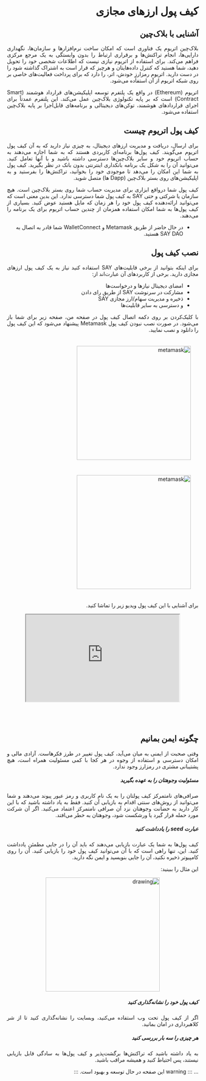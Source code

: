 <div style="direction: rtl; text-align: justify;">

# کیف پول‌ ارزهای مجازی

## آشنایی با بلاک‌چین

بلاک‌چین اتریوم یک فناوری است که امکان ساخت نرم‌افزار‌ها و سازمان‌ها، نگهداری دارایی‌ها، انجام تراکنش‌ها و برقراری ارتباط را بدون وابستگی به یک مرجع مرکزی فراهم می‌کند. برای استفاده از اتریوم نیازی نیست که اطلاعات شخصی خود را تحویل دهید، شما هستید که کنترل داده‌هایتان و هرچیز که قرار است به اشتراک گذاشته شود را در دست دارید. اتریوم رمزارزِ خودش، اتر، را دارد که برای پرداخت فعالیت‌های خاصی بر روی شبکه اتریوم از آن استفاده می‌شود.

اتریوم (Ethereum) در واقع یک پلتفرم توسعه اپلیکیشن‌های قرارداد هوشمند (Smart Contract) است که بر پایه تکنولوژی بلاک‌چین عمل می‌کند. این پلتفرم عمدتاً برای اجرای قراردادهای هوشمند، توکن‌های دیجیتالی و برنامه‌های قابل‌اجرا بر پایه بلاک‌چین استفاده می‌شود.

## کیف پول اتریوم چیست

برای ارسال، دریافت و مدیریت ارزهای دیجیتال، به چیزی نیاز دارید که به آن کیف پول اتریوم می‌گویند. کیف پول‌‌ها برنامه‌ای کاربردی هستند که به شما اجازه می‌دهند به حساب اتریوم خود و سایر بلاک‌چین‌ها دسترسی داشته باشید و با آنها تعامل کنید. می‌توانید آن را به شکل یک برنامه بانکداری اینترنتی بدون بانک در نظر بگیرید. کیف پول به شما این امکان را می‌دهد تا موجودی خود را بخوانید، تراکنش‌ها را بفرستید و به اپلیکیشن‌های روی بستر بلاک‌چین (Dapp ها) متصل شوید.

کیف پول شما درواقع ابزاری برای مدیریت حساب شما روی بستر بلاک‌چین است. هیچ سازمان یا شرکتی و حتی SAY به کیف پول شما دسترسی ندارد. این بدین معنی است که می‌توانید ارائه‌دهنده کیف پول خود را هر زمان که مایل هستید عوض کنید. بسیاری از کیف پول‌ها به شما امکان استفاده همزمان از چندین حساب اتریوم برای یک برنامه را می‌دهند.

- در حال حاضر از طریق Metamask و WalletConnect شما قادر به اتصال به SAY DAO هستید.

## نصب کیف پول

برای اینکه بتوانید از برخی قابلیت‌های SAY استفاده کنید نیاز به یک کیف پول ارزهای مجازی دارید. برخی از کاربردهای آن عبارت‌اند از:

- امضای دیجیتال نیازها و درخواست‌ها
- مشارکت در سرنوشت SAY از طریق رای دادن
- ذخیره و مدیریت سهام/ارز مجازی SAY
- و دسترسی به سایر قابلیت‌ها

با کلیک‌کردن بر روی دکمه اتصال کیف پول در صفحه من، صفحه زیر برای شما باز می‌شود.
در صورت نصب نبودن کیف پول Metamask پیشنهاد می‌شود که این کیف پول را دانلود و نصب نمایید.

<div>
<img style="margin: 20px" src="/images/metamask.png?raw=true" alt="metamask" width="300"/>
<img style="margin: 20px" src="/images/noMetamask.png?raw=true" alt="metamask" width="300"/>
</div>

برای آشنایی با این کیف پول ویدیو زیر را تماشا کنید.

<style>.h_iframe-aparat_embed_frame{position:relative;}.h_iframe-aparat_embed_frame .ratio{display:block;width:100%;height:auto;}.h_iframe-aparat_embed_frame iframe{position:absolute;top:0;left:0;width:80%;height:80%;}</style>
<div class="h_iframe-aparat_embed_frame">
    <span style="display: block;padding-top: 57%;"></span>
    <iframe style="right: 0px;margin: auto" src="https://www.aparat.com/video/video/embed/videohash/jv3Yn/vt/frame"  allowFullScreen="true" webkitallowfullscreen="true" mozallowfullscreen="true"></iframe>
</div>

## چگونه ایمن بمانیم

وقتی صحبت از ایمنی به میان می‌آید، کیف پول تغییر در طرز فکرهاست. آزادی مالی و امکان دسترسی و استفاده از وجوه در هر کجا با کمی مسئولیت همراه است، هیچ پشتیبانی مشتری در رمزارز وجود ندارد.

##### مسئولیت وجوهتان را به عهده بگیرید

صرافی‌های نامتمرکز کیف پولتان را به یک نام کاربری و رمز عبور پیوند می‌دهند و شما می‌توانید از روش‌های سنتی اقدام به بازیابی آن کنید. فقط به یاد داشته باشید که با این کار دارید به حضانت وجوهتان نزد آن صرافی نامتمرکز اعتماد می‌کنید. اگر آن شرکت مورد حمله قرار گیرد یا ورشکست شود، وجوهتان به خطر می‌افتد.

##### عبارت seed را یادداشت کنید

کیف پول‌ها به شما یک عبارت بازیابی می‌دهند که باید آن را در جایی مطمئن یادداشت کنید. این، تنها راهی است که با آن می‌توانید کیف پول خود را بازیابی کنید.
آن را روی کامپیوتر ذخیره نکنید، آن را جایی بنویسید و ایمن نگه دارید.

این مثال را ببینید:

<div style="display: flex; justify-content:center">
    <img src="/images/seeds.png" alt="drawing" width="300"/>
</div>

##### کیف پول خود را نشانه‌گذاری کنید

اگر از کیف پول تحت وب استفاده می‌کنید، وبسایت را نشانه‌گذاری کنید تا از شر کلاهبرداری در امان بمانید.

##### هر چیزی را سه بار بررسی کنید

به یاد داشته باشید که تراکنش‌ها برگشت‌پذیر و کیف پول‌ها به سادگی قابل بازیابی نیستند، پس احتیاط کنید و همیشه مراقب باشید.

...
::: warning
این صفحه در حال توسعه و بهبود است.
:::

</div>
